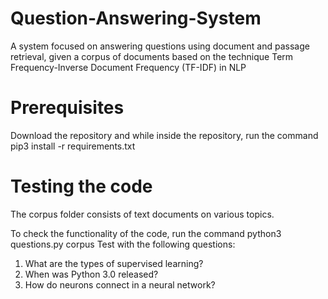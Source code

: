 # Question-Answering-System

A system focused on answering questions using document and passage retrieval, given a corpus of documents based on the technique Term Frequency-Inverse Document Frequency (TF-IDF) in NLP

# Prerequisites
Download the repository and while inside the repository, run the command pip3 install -r requirements.txt

# Testing the code
The corpus folder consists of text documents on various topics.

To check the functionality of the code, run the command python3 questions.py corpus 
Test with the following questions:

1. What are the types of supervised learning?
2. When was Python 3.0 released?
3. How do neurons connect in a neural network?
